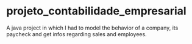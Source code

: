 # projeto_contabilidade_empresarial
A java project in which I had to model the behavior of a company, its paycheck and get infos regarding sales and employees.
